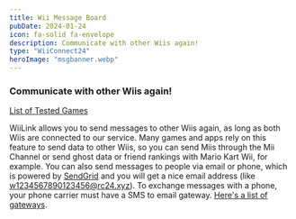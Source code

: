 ```yaml
---
title: Wii Message Board
pubDate: 2024-01-24
icon: fa-solid fa-envelope
description: Communicate with other Wiis again!
type: "WiiConnect24"
heroImage: "msgbanner.webp"
---
```


### Communicate with other Wiis again!

<a href="/services/mail-stats" id="download-button" style="margin-top:8px; width:100%;" class="btn btn-success">List of Tested Games</a>

WiiLink allows you to send messages to other Wiis again, as long as both Wiis are connected to our service. Many games and apps rely on this feature to send data to other Wiis, so you can send Miis through the Mii Channel or send ghost data or friend rankings with Mario Kart Wii, for example. You can also send messages to people via email or phone, which is powered by <a href="https://sendgrid.com">SendGrid</a> and you will get a nice email address (like w1234567890123456@rc24.xyz). To exchange messages with a phone, your phone carrier must have a SMS to email gateway. <a href="https://martinfitzpatrick.name/list-of-email-to-sms-gateways/">Here's a list of gateways</a>.
